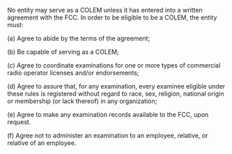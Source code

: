No entity may serve as a COLEM unless it has entered into a written agreement with the FCC. In order to be eligible to be a COLEM, the entity must:

(a) Agree to abide by the terms of the agreement;

(b) Be capable of serving as a COLEM;

(c) Agree to coordinate examinations for one or more types of commercial radio operator licenses and/or endorsements;

(d) Agree to assure that, for any examination, every examinee eligible under these rules is registered without regard to race, sex, religion, national origin or membership (or lack thereof) in any organization;

(e) Agree to make any examination records available to the FCC, upon request.

(f) Agree not to administer an examination to an employee, relative, or relative of an employee.

